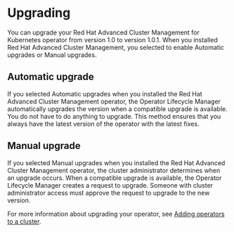 # Upgrading

You can upgrade your Red Hat Advanced Cluster Management for Kubernetes operator from version 1.0 to version 1.0.1. When you installed Red Hat Advanced Cluster Management, you selected to enable Automatic upgrades or Manual upgrades. 

## Automatic upgrade

If you selected Automatic upgrades when you installed the Red Hat Advanced Cluster Management operator, the Operator Lifecycle Manager automatically upgrades the version when a compatible upgrade is available. You do not have to do anything to upgrade. This method ensures that you always have the latest version of the operator with the latest fixes.  

## Manual upgrade

If you selected Manual upgrades when you installed the Red Hat Advanced Cluster Management operator, the cluster administrator determines when an upgrade occurs. When a compatible upgrade is available, the Operator Lifecycle Manager creates a request to upgrade. Someone with cluster administrator access must approve the request to upgrade to the new version.  


For more information about upgrading your operator, see [Adding operators to a cluster](https://access.redhat.com/documentation/en-us/openshift_container_platform/4.4/html/operators/olm-adding-operators-to-a-cluster).